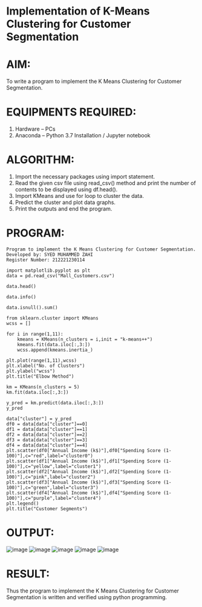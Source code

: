 # Implementation of K-Means Clustering for Customer Segmentation

# AIM:
To write a program to implement the K Means Clustering for Customer Segmentation.

# EQUIPMENTS REQUIRED:
1. Hardware – PCs
2. Anaconda – Python 3.7 Installation / Jupyter notebook

# ALGORITHM:
1. Import the necessary packages using import statement.
2. Read the given csv file using read_csv() method and print the number of contents to be displayed using df.head().
3. Import KMeans and use for loop to cluster the data.
4. Predict the cluster and plot data graphs.
5. Print the outputs and end the program.

# PROGRAM:
~~~
Program to implement the K Means Clustering for Customer Segmentation.
Developed by: SYED MUHAMMED ZAHI
Register Number: 212221230114 

import matplotlib.pyplot as plt
data = pd.read_csv("Mall_Customers.csv")

data.head()

data.info()

data.isnull().sum()

from sklearn.cluster import KMeans
wcss = []

for i in range(1,11):
    kmeans = KMeans(n_clusters = i,init = "k-means++")
    kmeans.fit(data.iloc[:,3:])
    wcss.append(kmeans.inertia_)

plt.plot(range(1,11),wcss)
plt.xlabel("No. of Clusters")
plt.ylabel("wcss")
plt.title("Elbow Method")

km = KMeans(n_clusters = 5)
km.fit(data.iloc[:,3:])

y_pred = km.predict(data.iloc[:,3:])
y_pred

data["cluster"] = y_pred
df0 = data[data["cluster"]==0]
df1 = data[data["cluster"]==1]
df2 = data[data["cluster"]==2]
df3 = data[data["cluster"]==3]
df4 = data[data["cluster"]==4]
plt.scatter(df0["Annual Income (k$)"],df0["Spending Score (1-100)"],c="red",label="cluster0")
plt.scatter(df1["Annual Income (k$)"],df1["Spending Score (1-100)"],c="yellow",label="cluster1")
plt.scatter(df2["Annual Income (k$)"],df2["Spending Score (1-100)"],c="pink",label="cluster2")
plt.scatter(df3["Annual Income (k$)"],df3["Spending Score (1-100)"],c="green",label="cluster3")
plt.scatter(df4["Annual Income (k$)"],df4["Spending Score (1-100)"],c="purple",label="cluster4")
plt.legend()
plt.title("Customer Segments")
~~~

# OUTPUT:
![image](https://user-images.githubusercontent.com/94187572/204821466-836752b9-f778-4be4-a1a1-dd350a973b16.png)
![image](https://user-images.githubusercontent.com/94187572/204820985-7d71ffa3-00d8-4ff1-9381-80452e020b62.png)
![image](https://user-images.githubusercontent.com/94187572/204821122-9cf747bf-93e2-4e9e-9ac1-98035f565129.png)
![image](https://user-images.githubusercontent.com/94187572/204821182-92bc3554-31ee-4444-ba3f-eccaa10c2875.png)
![image](https://user-images.githubusercontent.com/94187572/204821511-9a02adb5-ca12-4af2-b912-8aec10fac2e4.png)


# RESULT:
Thus the program to implement the K Means Clustering for Customer Segmentation is written and verified using python programming.
